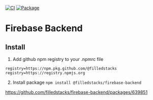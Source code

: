 [![CI](https://github.com/filledstacks/firebase-backend/actions/workflows/main.yml/badge.svg)](https://github.com/filledstacks/firebase-backend/actions/workflows/main.yml)
[![Package](https://github.com/filledstacks/firebase-backend/actions/workflows/package.yml/badge.svg)](https://github.com/filledstacks/firebase-backend/actions/workflows/package.yml)

# Firebase Backend

## Install

1. Add github npm registry to your .npmrc file

```
registry=https://npm.pkg.github.com/@filledstacks
registry=https://registry.npmjs.org
```

2. Install package
   `npm install @filledstacks/firebase-backend`

https://github.com/filledstacks/firebase-backend/packages/639851
